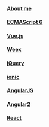 #### <a href="https://likuner.github.io/cv"> About me </a>
#### <a href="https://github.com/likuner/es6tutorial/tree/gh-pages/docs"> ECMAScript 6 </a>
#### <a href="https://cn.vuejs.org/v2/guide/"> Vue.js </a>
#### <a href="http://weex.apache.org/cn/guide/"> Weex </a>
#### <a href="https://likuner.github.io/docs/jquery/build"> jQuery </a>
#### <a href="##"> ionic </a>
#### <a href="##"> AngularJS </a>
#### <a href="##"> Angular2 </a>
#### <a href="##"> React </a>


